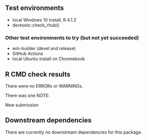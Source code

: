## Test environments

* local Windows 10 install, R 4.1.2
* devtools::check_rhub()

### Other test environments to try (but not yet succeeded)

* win-builder (devel and release)
* GitHub Actions
* local Ubuntu install on Chromebook


## R CMD check results

There were no ERRORs or WARNINGs.

There was one NOTE:

New submission


## Downstream dependencies

There are currently no downstream dependencies for this package.
